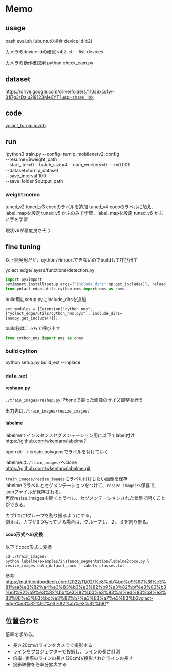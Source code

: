 # Memo
## usage
bash eval.sh
(ubuntuの場合 device idは2)


カメラのdevice idの確認
v4l2-ctl --list-devices


カメラの動作確認用
python check_cam.py


## dataset
https://drive.google.com/drive/folders/110s6xcs1w-31i7g3rDzlu2j8123Me0YT?usp=share_link

## code
[yolact_turnip.ipynb](yolact_turnip.ipynb).

## run
!python3 train.py --config=turnip_mobilenetv2_config \
--resume=$weight_path \
--start_iter=0 --batch_size=4 --num_workers=0 --lr=0.001 \
--dataset=turnip_dataset \
--save_interval 100 \
--save_folder $output_path

### weight memo
tuned_v2
tuned_v3 cocoのラベルを追加
tuned_v4 cocoのラベルに加え、label_mapを設定
tuned_v5 かぶのみで学習、label_mapを設定
tuned_v6 かぶと手を学習

現状v6が精度良さそう




## fine tuning
以下開発用だが、cythonがimportできないのでbuildして呼び出す

yolact_edge/layers/functions/detection.py

```python
import pyximport
pyximport.install(setup_args={"include_dirs":np.get_include()}, reload_support=True)
from yolact_edge.utils.cython_nms import nms as cnms
```

build用にsetup.pyにinclude_dirsを追加
```
ext_modules = [Extension("cython_nms", ["yolact_edge/utils/cython_nms.pyx"], include_dirs=[numpy.get_include()])]
```

build後はこっちで呼び出す
```python
from cython_nms import nms as cnms
```

### build cython
python setup.py build_ext --inplace


### data_set
#### reshape.py
`./train_images/reshap.py`
iPhoneで撮った画像のサイズ調整を行う  

出力先は`./train_images/resize_images/`

#### labelme
labelmeでインスタンスセグメンテーション用に以下でlabel付け  
https://github.com/wkentaro/labelme?

open dir -> create polygonsでラベルを付けていく  

labelmeは`./train_images/`へclone  
https://github.com/wkentaro/labelme.git

`train_images/resize_images`にラベル付けしたい画像を保存  
labelmeでラベルとセグメンテーションをつけて、`resize_images`へ保存で、jsonファイルが保存される。  
再度resize_imagesを開くとラベル、セグメンテーションされた状態で開くことができる。  

カブ1つに1グループを割り振るようにする。  
例えば、カブが3つ写っている場合は、グループ１、２、３を割り振る。  

#### coco形式への変換
以下でcoco形式に変換

```
cd ./train_images/
python labelme/examples/instance_segmentation/labelme2coco.py \
resize_images data_dataset_coco --labels classes.txt 
```

参考: 
https://nutritionfoodtech.com/2022/11/02/%e8%bb%bd%e9%87%8f%e3%81%aa%e3%82%a4%e3%83%b3%e3%82%b9%e3%82%bf%e3%83%b3%e3%82%b9%e3%82%bb%e3%82%b0%e3%83%a1%e3%83%b3%e3%83%86%e3%83%bc%e3%82%b7%e3%83%a7%e3%83%b3yolact-edge%e3%82%92%e3%82%ab%e3%82%b9/?

## 位置合わせ
倍率を求める。

- 長さ20cmのラインをカメラで撮影する
- ラインをプロジェクターで投影し、ラインの長さ計測
- 倍率=実際のラインの長さ(20cm))/投影されたラインの長さ
- 投影映像を倍率分拡大する
